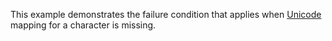 This example demonstrates the failure condition that applies when [Unicode](https://www.pdfa.org/glossary-of-accessibility-terminology-in-pdf/#unicode) mapping for a character is missing.
